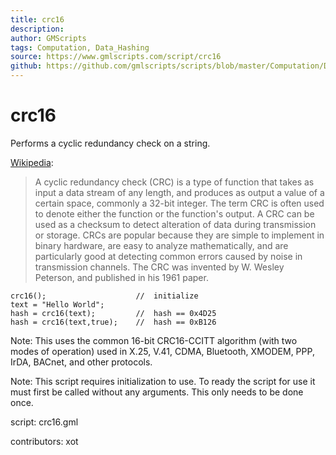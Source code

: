 ```yaml
---
title: crc16
description: 
author: GMScripts
tags: Computation, Data_Hashing
source: https://www.gmlscripts.com/script/crc16
github: https://github.com/gmlscripts/scripts/blob/master/Computation/Data_Hashing/crc16.gml
---
```


crc16
=====

Performs a cyclic redundancy check on a string.

[Wikipedia]:
> A cyclic redundancy check (CRC) is a type of function that takes as input
> a data stream of any length, and produces as output a value of a certain 
> space, commonly a 32-bit integer. The term CRC is often used to denote 
> either the function or the function's output. A CRC can be used as a 
> checksum to detect alteration of data during transmission or storage. 
> CRCs are popular because they are simple to implement in binary hardware, 
> are easy to analyze mathematically, and are particularly good at detecting 
> common errors caused by noise in transmission channels. The CRC was 
> invented by W. Wesley Peterson, and published in his 1961 paper.

[Wikipedia]: http://en.wikipedia.org/wiki/Cyclic_redundancy_check

    crc16();                    //  initialize
    text = "Hello World";
    hash = crc16(text);         //  hash == 0x4D25
    hash = crc16(text,true);    //  hash == 0xB126
    
Note: This uses the common 16-bit CRC16-CCITT algorithm (with two modes 
of operation) used in X.25, V.41, CDMA, Bluetooth, XMODEM, PPP, IrDA, 
BACnet, and other protocols.

Note: This script requires initialization to use. To ready the script
for use it must first be called without any arguments. This only needs
to be done once.

script: crc16.gml

contributors: xot

